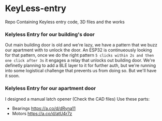 # KeyLess-entry
Repo Containing Keyless entry code, 3D files and the works

### Kelyless Entry for our building's door
Out main building door is old and we're lazy, we have a pattern that we buzz our apartment with to unlock the door.
An ESP32 is continueously looking for that pattern, once we do the right pattern `5 clicks within 2s and then one click after 3s` it engages a relay that unlocks out building door. We're definetly planning to add a BLE layer to it for further auth, but we're running into some logistical challenge that prevents us from doing so. But we'll have it soon.


### Kelyless Entry for our apartment door

I designed a manual latch opener (Check the CAD files)
Use these parts:
- Bearings https://a.co/d/dRyna11
- Motors https://a.co/d/atU4r7z

